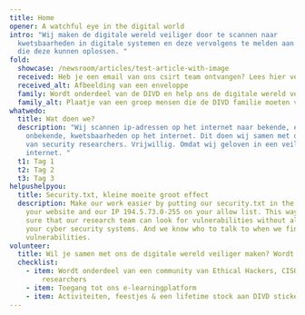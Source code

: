 ```yaml
---
title: Home
opener: A watchful eye in the digital world
intro: "Wij maken de digitale wereld veiliger door te scannen naar
  kwetsbaarheden in digitale systemen en deze vervolgens te melden aan de mensen
  die deze kunnen oplossen. "
fold:
  showcase: /newsroom/articles/test-article-with-image
  received: Heb je een email van ons csirt team ontvangen? Lees hier verder
  received_alt: Afbeelding van een enveloppe
  family: Wordt onderdeel van de DIVD en help ons de digitale wereld veiliger te maken
  family_alt: Plaatje van een groep mensen die de DIVD familie moeten voorstellen
whatwedo:
  title: Wat doen we?
  description: "Wij scannen ip-adressen op het internet naar bekende, en
    onbekende, kwetsbaarheden op het internet. Dit doen wij samen met ons team
    van security researchers. Vrijwillig. Omdat wij geloven in een veiliger
    internet. "
  t1: Tag 1
  t2: Tag 2
  t3: Tag 3
helpushelpyou:
  title: Security.txt, kleine moeite groot effect
  description: Make our work easier by putting our security.txt in the code of
    your website and our IP 194.5.73.0-255 on your allow list. This way you make
    sure that our research team can look for vulnerabilities without alarming
    your cyber security systems. And we know who to talk to when we find
    vulnerabilities.
volunteer:
  title: Wil je samen met ons de digitale wereld veiliger maken? Wordt vrijwilliger!
  checklist:
    - item: Wordt onderdeel van een community van Ethical Hackers, CISO's &
        researchers
    - item: Toegang tot ons e-learningplatform
    - item: Activiteiten, feestjes & een lifetime stock aan DIVD stickers
---
```

